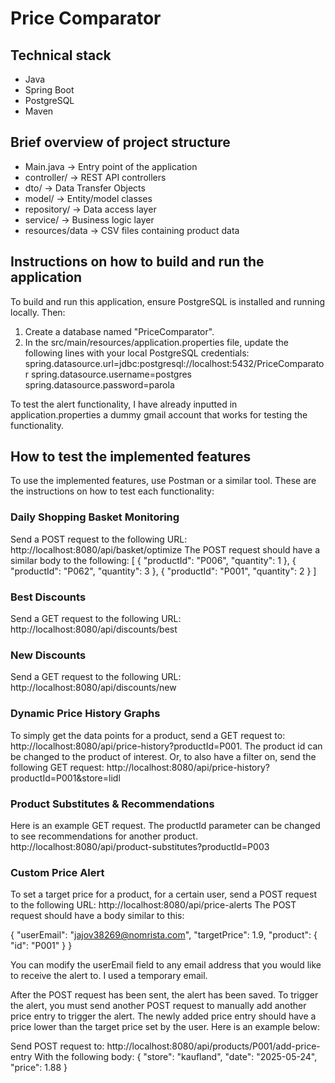 # Price Comparator
## Technical stack 
- Java
- Spring Boot
- PostgreSQL
- Maven

## Brief overview of project structure
- Main.java -> Entry point of the application
- controller/ -> REST API controllers
- dto/ -> Data Transfer Objects
- model/ -> Entity/model classes
- repository/ -> Data access layer
- service/ -> Business logic layer
- resources/data -> CSV files containing product data

## Instructions on how to build and run the application
To build and run this application, ensure PostgreSQL is installed and running locally. Then:
1. Create a database named "PriceComparator".
2. In the src/main/resources/application.properties file, update the following lines with your local PostgreSQL credentials:
spring.datasource.url=jdbc:postgresql://localhost:5432/PriceComparator
spring.datasource.username=postgres
spring.datasource.password=parola

To test the alert functionality, I have already inputted in application.properties a dummy gmail account that works for testing the functionality.

## How to test the implemented features
To use the implemented features, use Postman or a similar tool. These are the instructions on how to test each functionality:

### Daily Shopping Basket Monitoring
Send a POST request to the following URL: http://localhost:8080/api/basket/optimize
The POST request should have a similar body to the following:
[
    {
        "productId": "P006",
        "quantity": 1
    },
        {
        "productId": "P062",
        "quantity": 3
    },
        {
        "productId": "P001",
        "quantity": 2
    }
]

### Best Discounts
Send a GET request to the following URL: http://localhost:8080/api/discounts/best

### New Discounts
Send a GET request to the following URL: http://localhost:8080/api/discounts/new

### Dynamic Price History Graphs
To simply get the data points for a product, send a GET request to: http://localhost:8080/api/price-history?productId=P001. The product id can be changed to the product of interest.
Or, to also have a filter on, send the following GET request: http://localhost:8080/api/price-history?productId=P001&store=lidl

### Product Substitutes & Recommendations
Here is an example GET request. The productId parameter can be changed to see recommendations for another product. http://localhost:8080/api/product-substitutes?productId=P003

### Custom Price Alert
To set a target price for a product, for a certain user, send a POST request to the following URL: http://localhost:8080/api/price-alerts
The POST request should have a body similar to this:

{
  "userEmail": "jajov38269@nomrista.com",
  "targetPrice": 1.9,
  "product": {
    "id": "P001"
  }
}

You can modify the userEmail field to any email address that you would like to receive the alert to. I used a temporary email.

After the POST request has been sent, the alert has been saved. To trigger the alert, you must send another POST request to manually add another price entry to trigger the alert. The newly added price entry should have a price lower than the target price set by the user. Here is an example below:

Send POST request to: http://localhost:8080/api/products/P001/add-price-entry
With the following body:
{
  "store": "kaufland",
  "date": "2025-05-24",
  "price": 1.88
}


